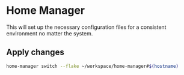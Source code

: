 # Home Manager

This will set up the necessary configuration files for a consistent environment no matter the system.

## Apply changes

```bash
home-manager switch --flake ~/workspace/home-manager#$(hostname)
```
